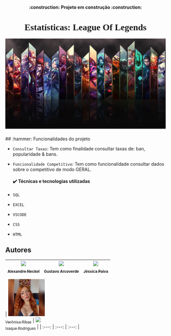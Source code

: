 <link rel="preconnect" href="https://fonts.googleapis.com">
<link rel="preconnect" href="https://fonts.gstatic.com" crossorigin>
<link href="https://fonts.googleapis.com/css2?family=Bungee+Shade&family=Cookie&family=Press+Start+2P&family=Righteous&family=Send+Flowers&display=swap" rel="stylesheet">
<link href='./readme.css'>

<h4 align="center"> 
    :construction:  Projeto em construção  :construction:
</h4>
<h1 align="center" style='font-family: Righteous'> Estatísticas: League Of Legends</h1>
<img src="./IMGs/imgcapa.png">
<h4 align="center"> 
    
</h4>
## :hammer: Funcionalidades do projeto

- `Consultar Taxas`: Tem como finalidade consultar taxas de: ban, popularidade & bans.
- `Funcionalidade Competitivo`: Tem como funcionalidade consultar dados sobre o competitivo de modo GERAL.
  
  <h4>✔️ Técnicas e tecnologias utilizadas</h4>
- `SQL`
- `EXCEL`
- `VSCODE`
- `CSS`
- `HTML`

## Autores

| [<img src="./IMGs/FT_PERFIL/FTPERFIL.jpg" width=115><br><sub> Alexandre Neckel</sub>](https://github.com/XandiNeckel) |  [<img src="/proj_modulo3/IMGs/FT_PERFIL/Gustavinhu.jpg" width=115><br><sub>Gustavo Arcoverde</sub>](https://github.com/GustavoArcoverde) |  [<img src="/proj_modulo3/IMGs/FT_PERFIL/Paivinha.jpg" width=115><br><sub>Jéssica Paiva</sub>](https://github.com/Jessica-s-paiva) |
| :---: | :---: | :---: |

| [<img src="./IMGs/FT_PERFIL/veronica.jpg" width=115><br><sub>Verônica Ribas</sub>](https://github.com/VeronicaRibas) |  [<img src="/proj_modulo3/IMGs/FT_PERFIL/Isaque.jpg" width=115><br><sub>Isaque Rodrigues</sub>](https://github.com/isaquerodrigues00) | 
| :---: | :---: | :---: |
